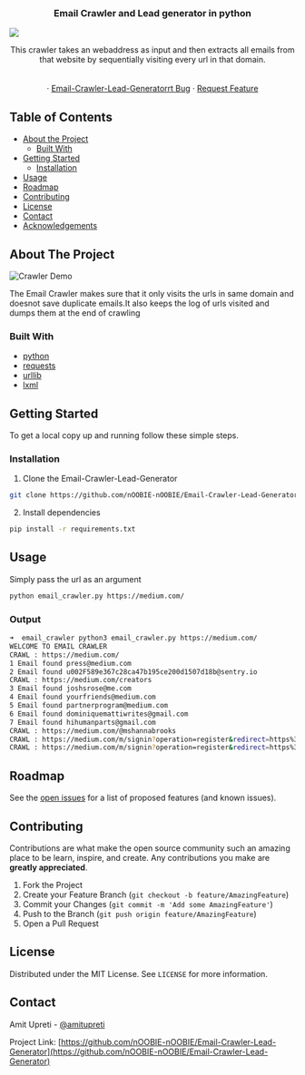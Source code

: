 <br />
<p align="center">
  <a href="https://github.com/nOOBIE-nOOBIE/Email-Crawler-Lead-Generator">
  </a>

  <h3 align="center">Email Crawler and Lead generator in python</h3>
<img src="https://snipboard.io/Ba9Ing.jpg"></img>
<p align="center">
    This crawler takes an webaddress as input and then extracts all emails from that website by sequentially visiting every url in that domain.
    <br />
    <a href="https://github.com/nOOBIE-nOOBIE/Email-Crawler-Lead-Generator"></a>
    <br />
    <br />
    <a href="https://github.com/nOOBIE-nOOBIE/Email-Crawler-Lead-Generator#about-the-project"></a>
    ·
    <a href="https://github.com/nOOBIE-nOOBIE/Email-Crawler-Lead-Generator/issues">Email-Crawler-Lead-Generatorrt Bug</a>
    ·
    <a href="https://github.com/nOOBIE-nOOBIE/Email-Crawler-Lead-Generator/issues">Request Feature</a>
  </p>
</p>



<!-- TABLE OF CONTENTS -->

## Table of Contents

* [About the Project](#about-the-project)
  * [Built With](#built-with)
* [Getting Started](#getting-started)
  * [Installation](#installation)
* [Usage](#usage)
* [Roadmap](#roadmap)
* [Contributing](#contributing)
* [License](#license)
* [Contact](#contact)
* [Acknowledgements](#acknowledgements)



<!-- ABOUT THE PROJECT -->
## About The Project

![Crawler Demo](https://media.giphy.com/media/VGtDkE48N9WtMnqQiV/giphy.gif)


The Email Crawler makes sure that it only visits the urls in same domain and doesnot save duplicate emails.It also keeps the log of urls visited and dumps them at the end of crawling



### Built With

* [python](https://www.python.org/)
* [requests](https://3.python-requests.org/)
* [urllib](https://docs.python.org/3/library/urllib.parse.html#)
*  [lxml](https://lxml.de/)



<!-- GETTING STARTED -->
## Getting Started

To get a local copy up and running follow these simple steps.

### Installation
 
1. Clone the Email-Crawler-Lead-Generator
```sh
git clone https://github.com/nOOBIE-nOOBIE/Email-Crawler-Lead-Generator.git
```
2. Install dependencies
```sh
pip install -r requirements.txt
```



<!-- USAGE EXAMPLES -->
## Usage

Simply pass the url as an argument
```sh
python email_crawler.py https://medium.com/
```

  ### Output
  ```sh
  ➜  email_crawler python3 email_crawler.py https://medium.com/
WELCOME TO EMAIL CRAWLER
CRAWL : https://medium.com/
 1 Email found press@medium.com
 2 Email found u002F589e367c28ca47b195ce200d1507d18b@sentry.io
CRAWL : https://medium.com/creators
 3 Email found joshsrose@me.com
 4 Email found yourfriends@medium.com
 5 Email found partnerprogram@medium.com
 6 Email found dominiquemattiwrites@gmail.com
 7 Email found hihumanparts@gmail.com
CRAWL : https://medium.com/@mshannabrooks
CRAWL : https://medium.com/m/signin?operation=register&redirect=https%3A%2F%2Fmedium.com%2F%40mshannabrooks&source=listing-----5f0204823a1e---------------------bookmark_sidebar-
CRAWL : https://medium.com/m/signin?operation=register&redirect=https%3A%2F%2Fmedium.com%2F%40mshannabrooks&source=-----e5d9a7ef4033----6------------------

```

<!-- ROADMAP -->
## Roadmap

See the [open issues](https://github.com/nOOBIE-nOOBIE/Email-Crawler-Lead-Generator/issues) for a list of proposed features (and known issues).



<!-- CONTRIBUTING -->
## Contributing

Contributions are what make the open source community such an amazing place to be learn, inspire, and create. Any contributions you make are **greatly appreciated**.

1. Fork the Project
2. Create your Feature Branch (`git checkout -b feature/AmazingFeature`)
3. Commit your Changes (`git commit -m 'Add some AmazingFeature'`)
4. Push to the Branch (`git push origin feature/AmazingFeature`)
5. Open a Pull Request



<!-- LICENSE -->
## License

Distributed under the MIT License. See `LICENSE` for more information.



<!-- CONTACT -->
## Contact

Amit Upreti - [@amitupreti](https://www.linkedin.com/in/amitupreti/)

Project Link: [https://github.com/nOOBIE-nOOBIE/Email-Crawler-Lead-Generator](https://github.com/nOOBIE-nOOBIE/Email-Crawler-Lead-Generator)


